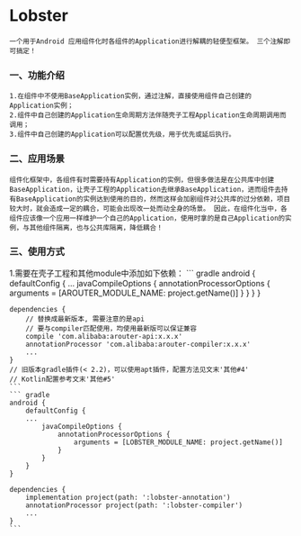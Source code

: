 # Lobster
    一个用于Android 应用组件化时各组件的Application进行解耦的轻便型框架。 三个注解即可搞定！


### 一、功能介绍
    1.在组件中不使用BaseApplication实例，通过注解，直接使用组件自己创建的Application实例；
    2.组件中自己创建的Application生命周期方法伴随壳子工程Application生命周期调用而调用；
    3.组件中自己创建的Application可以配置优先级，用于优先或延后执行。

### 二、应用场景
    组件化框架中，各组件有时需要持有Application的实例，但很多做法是在公共库中创建BaseApplication，让壳子工程的Application去继承BaseApplication，进而组件去持有BaseApplication的实例达到使用的目的，然而这样会加剧组件对公共库的过分依赖，项目较大时，就会造成一定的耦合，可能会出现改一处而动全身的场景。 因此，在组件化当中，各组件应该像一个应用一样维护一个自己的Application，使用时拿的是自己Application的实例，与其他组件隔离，也与公共库隔离，降低耦合！

### 三、使用方式
1.需要在壳子工程和其他module中添加如下依赖：
    ``` gradle
    android {
        defaultConfig {
            ...
            javaCompileOptions {
                annotationProcessorOptions {
                    arguments = [AROUTER_MODULE_NAME: project.getName()]
                }
            }
        }
    }

    dependencies {
        // 替换成最新版本, 需要注意的是api
        // 要与compiler匹配使用，均使用最新版可以保证兼容
        compile 'com.alibaba:arouter-api:x.x.x'
        annotationProcessor 'com.alibaba:arouter-compiler:x.x.x'
        ...
    }
    // 旧版本gradle插件(< 2.2)，可以使用apt插件，配置方法见文末'其他#4'
    // Kotlin配置参考文末'其他#5'
    ```
    ``` gradle
    android {
        defaultConfig {
        ...
            javaCompileOptions {
                annotationProcessorOptions {
                    arguments = [LOBSTER_MODULE_NAME: project.getName()]
                }
            }
        }
    }
    
    dependencies {
        implementation project(path: ':lobster-annotation')
        annotationProcessor project(path: ':lobster-compiler')
        ...
    }
    ```
